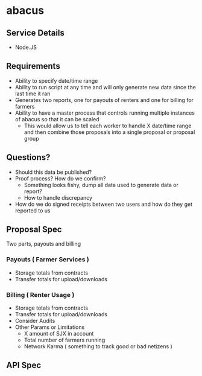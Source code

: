 # abacus

## Service Details
+ Node.JS

## Requirements
+ Ability to specify date/time range
+ Ability to run script at any time and will only generate new data since the last time it ran
+ Generates two reports, one for payouts of renters and one for billing for farmers
+ Ability to have a master process that controls running multiple instances of abacus so that it can be scaled
  + This would allow us to tell each worker to handle X date/time range and then combine those proposals into a single proposal or proposal group

## Questions?
+ Should this data be published?
+ Proof process? How do we confirm?
  + Something looks fishy, dump all data used to generate data or report?
  + How to handle discrepancy
+ How do we do signed receipts between two users and how do they get reported to us

## Proposal Spec
Two parts, payouts and billing

### Payouts ( Farmer Services )
+ Storage totals from contracts
+ Transfer totals for upload/downloads

### Billing ( Renter Usage )
+ Storage totals from contracts
+ Transfer totals for upload/downloads
+ Consider Audits
+ Other Params or Limitations
  + X amount of SJX in account
  + Total number of farmers running
  + Network Karma ( something to track good or bad netizens )

## API Spec
